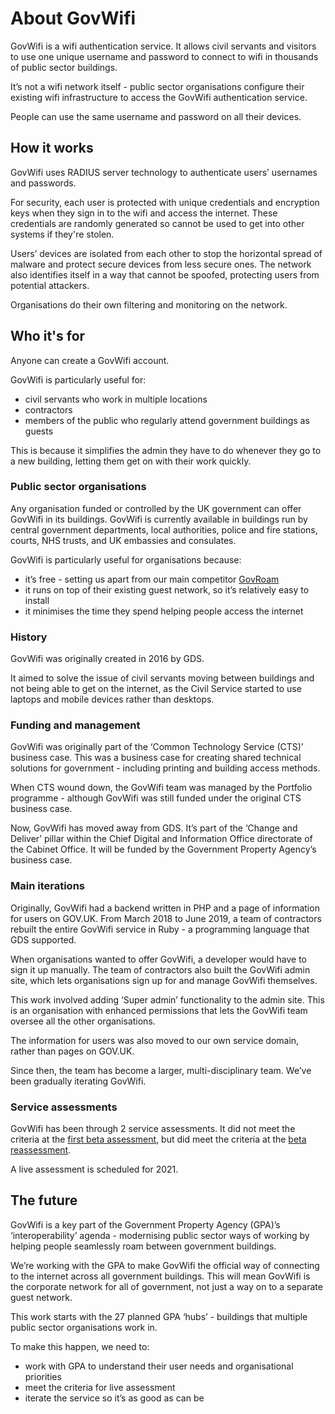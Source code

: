 # About GovWifi

GovWifi is a wifi authentication service. It allows civil servants and visitors to use one unique username and password to connect to wifi in thousands of public sector buildings.

It’s not a wifi network itself - public sector organisations configure their existing wifi infrastructure to access the GovWifi authentication service.

People can use the same username and password on all their devices.

## How it works

GovWifi uses RADIUS server technology to authenticate users’ usernames and passwords.

For security, each user is protected with unique credentials and encryption keys when they sign in to the wifi and access the internet. These credentials are randomly generated so cannot be used to get into other systems if they're stolen.

Users’ devices are isolated from each other to stop the horizontal spread of malware and protect secure devices from less secure ones. The network also identifies itself in a way that cannot be spoofed, protecting users from potential attackers.

Organisations do their own filtering and monitoring on the network.

## Who it's for

Anyone can create a GovWifi account.

GovWifi is particularly useful for:
- civil servants who work in multiple locations
- contractors
- members of the public who regularly attend government buildings as guests

This is because it simplifies the admin they have to do whenever they go to a new building, letting them get on with their work quickly.

### Public sector organisations

Any organisation funded or controlled by the UK government can offer GovWifi in its buildings. GovWifi is currently available in buildings run by central government departments, local authorities, police and fire stations, courts, NHS trusts, and UK embassies and consulates.

GovWifi is particularly useful for organisations because:
- it’s free - setting us apart from our main competitor [GovRoam](https://www.jisc.ac.uk/govroam)
- it runs on top of their existing guest network, so it’s relatively easy to install
- it minimises the time they spend helping people access the internet

### History

GovWifi was originally created in 2016 by GDS.

It aimed to solve the issue of civil servants moving between buildings and not being able to get on the internet, as the Civil Service started to use laptops and mobile devices rather than desktops.

### Funding and management

GovWifi was originally part of the ‘Common Technology Service (CTS)’ business case. This was a business case for creating shared technical solutions for government - including printing and building access methods.

When CTS wound down, the GovWifi team was managed by the Portfolio programme - although GovWifi was still funded under the original CTS business case.

Now, GovWifi has moved away from GDS. It’s part of the ‘Change and Deliver’ pillar within the Chief Digital and Information Office directorate of the Cabinet Office. It will be funded by the Government Property Agency’s business case.

### Main iterations

Originally, GovWifi had a backend written in PHP and a page of information for users on GOV.UK. From March 2018 to June 2019, a team of contractors rebuilt the entire GovWifi service in Ruby - a programming language that GDS supported.

When organisations wanted to offer GovWifi, a developer would have to sign it up manually. The team of contractors also built the GovWifi admin site, which lets organisations sign up for and manage GovWifi themselves.

This work involved adding ‘Super admin’ functionality to the admin site. This is an organisation with enhanced permissions that lets the GovWifi team oversee all the other organisations.

The information for users was also moved to our own service domain, rather than pages on GOV.UK.

Since then, the team has become a larger, multi-disciplinary team. We’ve been gradually iterating GovWifi.

### Service assessments

GovWifi has been through 2 service assessments. It did not meet the criteria at the [first beta assessment](https://drive.google.com/drive/folders/1hbDsKrimGCInkYunBUrVPHhG8DskRm-Q), but did meet the criteria at the [beta reassessment](https://www.gov.uk/service-standard-reports/gov-wifi-beta-reassessment).

A live assessment is scheduled for 2021.

## The future

GovWifi is a key part of the Government Property Agency (GPA)’s ‘interoperability’ agenda - modernising public sector ways of working by helping people seamlessly roam between government buildings.

We’re working with the GPA to make GovWifi the official way of connecting to the internet across all government buildings. This will mean GovWifi is the corporate network for all of government, not just a way on to a separate guest network.

This work starts with the 27 planned GPA ‘hubs’ - buildings that multiple public sector organisations work in.

To make this happen, we need to:
- work with GPA to understand their user needs and organisational priorities
- meet the criteria for live assessment
- iterate the service so it’s as good as can be
